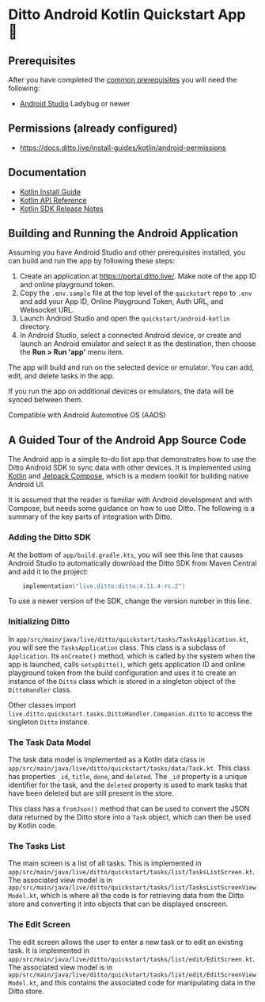 # Ditto Android Kotlin Quickstart App 🚀

## Prerequisites

After you have completed the [common prerequisites] you will need the following:

- [Android Studio](https://developer.android.com/studio) Ladybug or newer

## Permissions (already configured)

- <https://docs.ditto.live/install-guides/kotlin/android-permissions>

## Documentation

- [Kotlin Install Guide](https://docs.ditto.live/install-guides/kotlin)
- [Kotlin API Reference](https://software.ditto.live/android/Ditto/4.11.4-rc.2/api-reference/)
- [Kotlin SDK Release Notes](https://docs.ditto.live/release-notes/kotlin)

[common prerequisites]: https://github.com/getditto/quickstart#common-prerequisites

## Building and Running the Android Application

Assuming you have Android Studio and other prerequisites installed, you can
build and run the app by following these steps:

1. Create an application at <https://portal.ditto.live/>.  Make note of the app ID and online playground token.
2. Copy the `.env.sample` file at the top level of the `quickstart` repo to `.env` and add your App ID, Online Playground Token, Auth URL, and Websocket URL.
3. Launch Android Studio and open the `quickstart/android-kotlin` directory.
4. In Android Studio, select a connected Android device, or create and launch an Android emulator and select it as the destination, then choose the **Run > Run 'app'** menu item.

The app will build and run on the selected device or emulator.  You can add,
edit, and delete tasks in the app.

If you run the app on additional devices or emulators, the data will be synced
between them.

Compatible with Android Automotive OS (AAOS)

## A Guided Tour of the Android App Source Code

The Android app is a simple to-do list app that demonstrates how to use the
Ditto Android SDK to sync data with other devices.
It is implemented using [Kotlin](https://kotlinlang.org/) and
[Jetpack Compose](https://developer.android.com/compose), which is a modern
toolkit for building native Android UI.

It is assumed that the reader is familiar with Android development and with
Compose, but needs some guidance on how to use Ditto.  The following is a
summary of the key parts of integration with Ditto.

### Adding the Ditto SDK

At the bottom of `app/build.gradle.kts`, you will see this line that causes
Android Studio to automatically download the Ditto SDK from Maven Central and
add it to the project:

```kotlin
    implementation("live.ditto:ditto:4.11.4-rc.2")
```

To use a newer version of the SDK, change the version number in this line.

### Initializing Ditto

In `app/src/main/java/live/ditto/quickstart/tasks/TasksApplication.kt`, you will
see the `TasksApplication` class.  This class is a subclass of `Application`.
Its `onCreate()` method, which is called by the system when the app is launched,
calls `setupDitto()`, which gets application ID and online playground token from
the build configuration and uses it to create an instance of the `Ditto` class
which is stored in a singleton object of the `DittoHandler` class.

Other classes import `live.ditto.quickstart.tasks.DittoHandler.Companion.ditto`
to access the singleton `Ditto` instance.

### The Task Data Model

The task data model is implemented as a Kotlin data class in
`app/src/main/java/live/ditto/quickstart/tasks/data/Task.kt`.  This class has
properties `_id`, `title`, `done`, and `deleted`.  The `_id` property is a
unique identifier for the task, and the `deleted` property is used to mark tasks
that have been deleted but are still present in the store.

This class has a `fromJson()` method that can be used to convert the JSON data
returned by the Ditto store into a `Task` object, which can then be used by
Kotlin code.

### The Tasks List

The main screen is a list of all tasks.  This is implemented in
`app/src/main/java/live/ditto/quickstart/tasks/list/TasksListScreen.kt`.  The
associated view model is in
`app/src/main/java/live/ditto/quickstart/tasks/list/TasksListScreenViewModel.kt`,
which is where all the code is for retrieving data from the Ditto store and
converting it into objects that can be displayed onscreen.

### The Edit Screen

The edit screen allows the user to enter a new task or to edit an existing task.
It is implemented in
`app/src/main/java/live/ditto/quickstart/tasks/list/edit/EditScreen.kt`.  The
associated view model is in
`app/src/main/java/live/ditto/quickstart/tasks/list/edit/EditScreenViewModel.kt`,
and this contains the associated code for manipulating data in the Ditto store.
